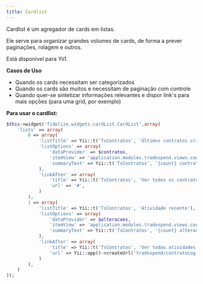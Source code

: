 ```yaml
---
title: Cardlist
---
```


Cardlist é um agregador de cards em listas.

Ele serve para organizar grandes volumes de cards, de forma a prever paginações, rolagem e outros.

Está disponível para Yii1.

**Casos de Uso**
- Quando os cards necessitam ser categorizados
- Quando os cards são muitos e necessitam de paginação com controle
- Quando quer-se sintetizar informações relevantes e dispor link's para mais opções (para uma grid, por exemplo)


**Para usar o cardlist:**

```php
$this->widget('fidelize.widgets.cardList.CardList',array(
	'lists' => array(
		0 => array(
			'listTitle' => Yii::t('TsContratos', 'Últimos contratos criados'),
			'listOptions' => array(
				'dataProvider' => $contratos,
				'itemView' => 'application.modules.tradespend.views.contrato._listContratos',
				'summaryText' => Yii::t('TsContratos', '{count} contratos')
			),
			'linkAfter' => array(
				'title' => Yii::t('TsContratos', 'Ver todos os contratos'),
				'url' => '#',
			)
		),
		1 => array(
			'listTitle' => Yii::t('TsContratos', 'Atividade recente'),
			'listOptions' => array(
				'dataProvider' => $alteracoes,
				'itemView' => 'application.modules.tradespend.views.contrato._listAtividades',
				'summaryText' => Yii::t('TsContratos', '{count} alterações')
			),
			'linkAfter' => array(
				'title' => Yii::t('TsContratos', 'Ver todas atividades'),
				'url' => Yii::app()->createUrl('tradespend/contratoLog')
			)
		),
	)
));
```